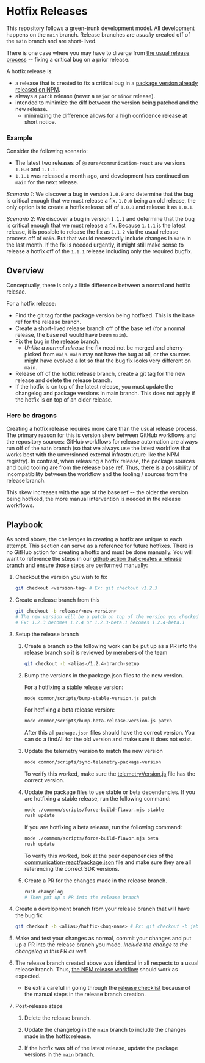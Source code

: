 # Hotfix Releases

This repository follows a green-trunk development model. All development happens on the `main` branch. Release branches are *usually* created off of the `main` branch and are short-lived.

There is one case where you may have to diverge from [the usual release process](./creating-a-release.md) -- fixing a critical bug on a prior release.

A hotfix release is:

- a release that is created to fix a critical bug in a [package version already released on NPM](https://www.npmjs.com/package/@azure/communication-react?activeTab=versions).
- always a `patch` release (never a `major` or `minor` release).
- intended to minimize the diff between the version being patched and the new release.
  - minimizing the difference allows for a high confidence release at short notice.

### Example

Consider the following scenario:

- The latest two releases of `@azure/communication-react` are versions `1.0.0` and `1.1.1`.
- `1.1.1` was released a month ago, and development has continued on `main` for the next release.

*Scenario 1*: We discover a bug in version `1.0.0` and determine that the bug is critical enough that we must release a fix. `1.0.0` being an old release, the only option is to create a hotfix release off of `1.0.0` and release it as `1.0.1`.

*Scenario 2*: We discover a bug in version `1.1.1` and determine that the bug is critical enough that we must release a fix. Because `1.1.1` is the latest release, it is possible to release the fix as `1.1.2` via the usual release process off of `main`. But that would necessarily include changes in `main` in the last month. If the fix is needed urgently, it might still make sense to release a hotfix off of the `1.1.1` release including only the required bugfix.

## Overview

Conceptually, there is only a little difference between a normal and hotfix relesae.

For a hotfix release:

- Find the git tag for the package version being hotfixed. This is the base ref for the release branch.
- Create a short-lived release branch off of the base ref (for a normal release, the base ref would have been `main`).
- Fix the bug in the release branch.
  - *Unlike a normal release* the fix need not be merged and cherry-picked from `main`. `main` may not have the bug at all, or the sources might have evolved a lot so that the bug fix looks very different on `main`.
- Release off of the hotfix release branch, create a git tag for the new release and delete the release branch.
- If the hotfix is on top of the latest release, you must update the changelog and package versions in main branch. This does not apply if the hotfix is on top of an older release.

### Here be dragons

Creating a hotfix release requires more care than the usual release process. The primary reason for this is version skew between GitHub workflows and the repository sources: GitHub workflows for release automation are always run off of the `main` branch (so that we always use the latest workflow that works best with the unversioned external infrastructure like the NPM registry). In contrast, when releasing a hotfix release, the package sources and build tooling are from the release base ref. Thus, there is a possibility of incompatibility between the workflow and the tooling / sources from the release branch.

This skew increases with the age of the base ref -- the older the version being hotfixed, the more manual intervention is needed in the release workflows.

## Playbook

As noted above, the challenges in creating a hotfix are unique to each attempt. This section can serve as a reference for future hotfixes. There is no GitHub action for creating a hotfix and must be done manually. You will want to reference the steps in our [github action that creates a release branch](../../.github/workflows/create-release-branch.yml) and ensure those steps are performed manually:

1. Checkout the version you wish to fix

    ```bash
    git checkout <version-tag> # Ex: git checkout v1.2.3
    ```

1. Create a release branch from this

    ```bash
    git checkout -b release/<new-version>
    # The new version will be a patch on top of the version you checked out
    # Ex: 1.2.3 becomes 1.2.4 or 1.2.3-beta.1 becomes 1.2.4-beta.1
    ```

1. Setup the release branch

   1. Create a branch so the following work can be put up as a PR into the release branch so it is reviewed by members of the team

      ```bash
      git checkout -b <alias>/1.2.4-branch-setup
      ```

   1. Bump the versions in the package.json files to the new version.

      For a hotfixing a stable release version:

      ```bash
      node common/scripts/bump-stable-version.js patch
      ```

      For hotfixing a beta release version:

      ```bash
      node common/scripts/bump-beta-release-version.js patch
      ```

      After this all `package.json` files should have the correct version. You can do a findAll for the old version and make sure it does not exist.

   1. Update the telemetry version to match the new version

       ```bash
       node common/scripts/sync-telemetry-package-version
       ```

       To verify this worked, make sure the [telemetryVersion.js](../../packages/acs-ui-common/src/telemetryVersion.js) file has the correct version.

   1. Update the package files to use stable or beta dependencies. If you are hotfixing a stable release, run the following command:

      ```bash
      node ./common/scripts/force-build-flavor.mjs stable
      rush update
      ```

      If you are hotfixing a beta release, run the following command:

      ```bash
      node ./common/scripts/force-build-flavor.mjs beta
      rush update
      ```

      To verify this worked, look at the peer dependencies of the [communication-react/package.json](../../packages/communication-react/package.json) file and make sure they are all referencing the correct SDK versions.

   1. Create a PR for the changes made in the release branch.

        ```bash
        rush changelog
        # Then put up a PR into the release branch
        ```

1. Create a development branch from your release branch that will have the bug fix

    ```bash
    git checkout -b <alias>/hotfix-<bug-name> # Ex: git checkout -b jaburnsi/fix-security-flaw-in-fetch-function
    ```

1. Make and test your changes as normal, commit your changes and put up a PR into the release branch you made. *Include the change to the changelog in this PR as well.*

1. The release branch created above was identical in all respects to a usual release branch. Thus, [the NPM release workflow](./creating-a-release.md#step-3-publish-to-npm) should work as expected.

   - Be extra careful in going through the [release checklist](./release-checklist.md) because of the manual steps in the release branch creation.

1. Post-release steps

   1. Delete the release branch.

   1. Update the changelog in the `main` branch to include the changes made in the hotfix release.

   1. If the hotfix was off of the latest release, update the package versions in the `main` branch.
